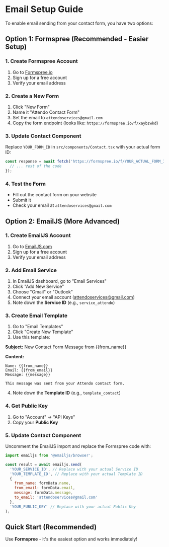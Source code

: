 # Email Setup Guide

To enable email sending from your contact form, you have two options:

## Option 1: Formspree (Recommended - Easier Setup)

### 1. Create Formspree Account
1. Go to [Formspree.io](https://formspree.io/)
2. Sign up for a free account
3. Verify your email address

### 2. Create a New Form
1. Click "New Form"
2. Name it "Attendo Contact Form"
3. Set the email to `attendoservices@gmail.com`
4. Copy the form endpoint (looks like: `https://formspree.io/f/xaybzwkd`)

### 3. Update Contact Component
Replace `YOUR_FORM_ID` in `src/components/Contact.tsx` with your actual form ID:

```javascript
const response = await fetch('https://formspree.io/f/YOUR_ACTUAL_FORM_ID', {
  // ... rest of the code
});
```

### 4. Test the Form
- Fill out the contact form on your website
- Submit it
- Check your email at `attendoservices@gmail.com`

## Option 2: EmailJS (More Advanced)

### 1. Create EmailJS Account
1. Go to [EmailJS.com](https://www.emailjs.com/)
2. Sign up for a free account
3. Verify your email address

### 2. Add Email Service
1. In EmailJS dashboard, go to "Email Services"
2. Click "Add New Service"
3. Choose "Gmail" or "Outlook"
4. Connect your email account (attendoservices@gmail.com)
5. Note down the **Service ID** (e.g., `service_attendo`)

### 3. Create Email Template
1. Go to "Email Templates"
2. Click "Create New Template"
3. Use this template:

**Subject:** New Contact Form Message from {{from_name}}

**Content:**
```
Name: {{from_name}}
Email: {{from_email}}
Message: {{message}}

This message was sent from your Attendo contact form.
```

4. Note down the **Template ID** (e.g., `template_contact`)

### 4. Get Public Key
1. Go to "Account" → "API Keys"
2. Copy your **Public Key**

### 5. Update Contact Component
Uncomment the EmailJS import and replace the Formspree code with:

```javascript
import emailjs from '@emailjs/browser';

const result = await emailjs.send(
  'YOUR_SERVICE_ID', // Replace with your actual Service ID
  'YOUR_TEMPLATE_ID', // Replace with your actual Template ID
  {
    from_name: formData.name,
    from_email: formData.email,
    message: formData.message,
    to_email: 'attendoservices@gmail.com'
  },
  'YOUR_PUBLIC_KEY' // Replace with your actual Public Key
);
```

## Quick Start (Recommended)
Use **Formspree** - it's the easiest option and works immediately!

